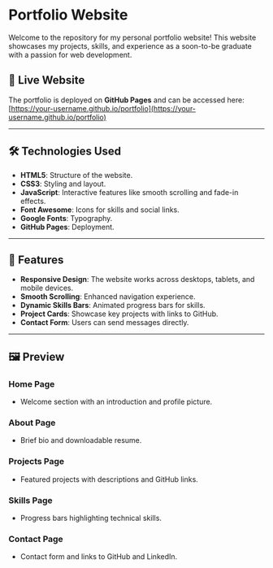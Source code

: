 # Portfolio Website

Welcome to the repository for my personal portfolio website! This website showcases my projects, skills, and experience as a soon-to-be graduate with a passion for web development.

## 🚀 Live Website
The portfolio is deployed on **GitHub Pages** and can be accessed here:
[https://your-username.github.io/portfolio](https://your-username.github.io/portfolio)

---

## 🛠️ Technologies Used
- **HTML5**: Structure of the website.
- **CSS3**: Styling and layout.
- **JavaScript**: Interactive features like smooth scrolling and fade-in effects.
- **Font Awesome**: Icons for skills and social links.
- **Google Fonts**: Typography.
- **GitHub Pages**: Deployment.

---

## 📄 Features
- **Responsive Design**: The website works across desktops, tablets, and mobile devices.
- **Smooth Scrolling**: Enhanced navigation experience.
- **Dynamic Skills Bars**: Animated progress bars for skills.
- **Project Cards**: Showcase key projects with links to GitHub.
- **Contact Form**: Users can send messages directly.

---

## 🖼️ Preview
### Home Page
- Welcome section with an introduction and profile picture.

### About Page
- Brief bio and downloadable resume.

### Projects Page
- Featured projects with descriptions and GitHub links.

### Skills Page
- Progress bars highlighting technical skills.

### Contact Page
- Contact form and links to GitHub and LinkedIn.
